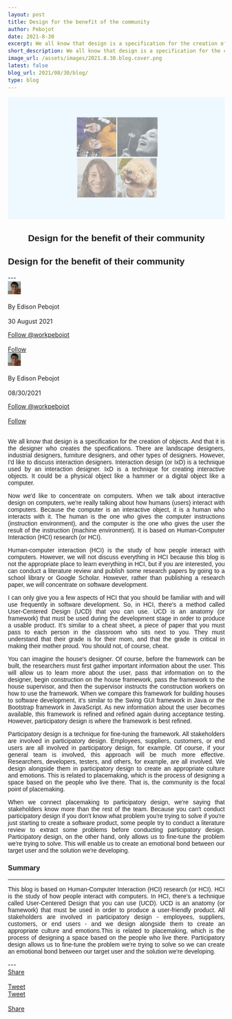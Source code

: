 ```yaml
---
layout: post
title: Design for the benefit of the community
author: Pebojot
date: 2021-8-30
excerpt: We all know that design is a specification for the creation of objects. And that it is the designer who creates the specifications. There are landscape designers, industrial designers, furniture designers, and other types of designers.
short_description: We all know that design is a specification for the creation of objects. And that it is the designer who creates the specifications.
image_url: /assets/images/2021.8.30.blog.cover.png
latest: false
blog_url: 2021/08/30/blog/
type: blog
---
```

<img src="/assets/images/2021.8.30.blog.cover.png" class="rounded img-fluid">

<div class="desktop__size " style="text-align: center;font-family:sans-serif;word-spacing: 0px;">
    <h2>Design for the benefit of their community</h2>
</div>
<div class="mobile__size " style="text-align: justify;word-break: break-all;font-family:sans-serif;word-spacing: 0px;">
    <h2>Design for the benefit of their community</h2>
</div>
---

  <div class="desktop__size ">
    <div class="d-flex align-items-center">
      <div class="align-self-center">
        <small class="text-muted">
          <img src="/assets/images/2x2.webp" width="30" height="30" class="img-fluid rounded-circle"
            alt="Edison Pebojot">
        </small>
      </div>
      &nbsp;
      <div class="align-self-center">
        By Edison Pebojot
      </div>
      &nbsp;
      <div class="align-self-center">
        30 August 2021
      </div>
    </div>
    <p></p>
    <div class="d-flex align-items-center">
      <div class="align-self-center">
        <a href="https://twitter.com/workpebojot?ref_src=twsrc%5Etfw" class="twitter-follow-button" data-size="large"
          data-show-screen-name="false" data-show-count="false">Follow @workpebojot</a>
        <script async src="https://platform.twitter.com/widgets.js" charset="utf-8"></script>
      </div>
      &nbsp;
      <div class="align-self-center">
        <a class="github-button" href="https://github.com/workpebojot"
          data-color-scheme="no-preference: light; light: light; dark: light;" data-size="large"
          aria-label="Follow @workpebojot on GitHub">Follow</a>
      </div>
    </div>
  </div>


<div class="mobile__size">
    <div class="d-flex align-items-center">
        <div class="align-self-center">
            <small class="text-muted">
                <img src="/assets/images/2x2.webp" width="30" height="30" class="img-fluid rounded-circle"  alt="Edison Pebojot">
            </small>
        </div>
        &nbsp;
        <div class="align-self-center">
            By Edison Pebojot
        </div>
        &nbsp;
        <div class="align-self-center flex-grow-1">
            08/30/2021
        </div>
    </div>
    <p></p>
    <div class="d-flex align-items-center justify-content-start">
        <div class="align-self-center">
            <a href="https://twitter.com/workpebojot?ref_src=twsrc%5Etfw" class="twitter-follow-button align-self-center" data-show-screen-name="false" data-show-count="false">Follow @workpebojot</a><script async src="https://platform.twitter.com/widgets.js" charset="utf-8"></script>
        </div>
        &nbsp;
        <div class="align-self-center">
            <a class="github-button align-self-center" href="https://github.com/workpebojot" aria-label="Follow @workpebojot on GitHub">Follow</a>
        </div>
    </div>
</div>
<br />
<div style="text-align: justify;word-break: keep-all;font-family:sans-serif;">
    <p>
        We all know that design is a specification for the creation of objects. And that it is the designer who creates the specifications. There are landscape designers, industrial designers, furniture designers, and other types of designers. However, I'd like to discuss interaction designers. Interaction design (or IxD) is a technique used by an interaction designer. IxD is a technique for creating interactive objects. It could be a physical object like a hammer or a digital object like a computer.
    </p>
    <p>
        Now we'd like to concentrate on computers. When we talk about interactive design on computers, we're really talking about how humans (users) interact with computers. Because the computer is an interactive object, it is a human who interacts with it. The human is the one who gives the computer instructions (instruction environment), and the computer is the one who gives the user the result of the instruction (machine environment). It is based on Human-Computer Interaction (HCI) research (or HCI).
    </p>
    <p>
        Human-computer interaction (HCI) is the study of how people interact with computers. However, we will not discuss everything in HCI because this blog is not the appropriate place to learn everything in HCI, but if you are interested, you can conduct a literature review and publish some research papers by going to a school library or Google Scholar. However, rather than publishing a research paper, we will concentrate on software development.
    </p>
    <p>
        I can only give you a few aspects of HCI that you should be familiar with and will use frequently in software development. So, in HCI, there's a method called User-Centered Design (UCD) that you can use. UCD is an anatomy (or framework) that must be used during the development stage in order to produce a usable product. It's similar to a cheat sheet, a piece of paper that you must pass to each person in the classroom who sits next to you. They must understand that their grade is for their mom, and that the grade is critical in making their mother proud. You should not, of course, cheat.
    </p>
    <p>
        You can imagine the house's designer. Of course, before the framework can be built, the researchers must first gather important information about the user. This will allow us to learn more about the user, pass that information on to the designer, begin construction on the house framework, pass the framework to the house supervisor, and then the supervisor instructs the construction workers on how to use the framework. When we compare this framework for building houses to software development, it's similar to the Swing GUI framework in Java or the Bootstrap framework in JavaScript. As new information about the user becomes available, this framework is refined and refined again during acceptance testing. However, participatory design is where the framework is best refined.
    </p>
    <p>
        Participatory design is a technique for fine-tuning the framework. All stakeholders are involved in participatory design. Employees, suppliers, customers, or end users are all involved in participatory design, for example. Of course, if your general team is involved, this approach will be much more effective. Researchers, developers, testers, and others, for example, are all involved. We design alongside them in participatory design to create an appropriate culture and emotions. This is related to placemaking, which is the process of designing a space based on the people who live there. That is, the community is the focal point of placemaking.
    </p>
    <p>
        When we connect placemaking to participatory design, we're saying that stakeholders know more than the rest of the team. Because you can't conduct participatory design if you don't know what problem you're trying to solve if you're just starting to create a software product, some people try to conduct a literature review to extract some problems before conducting participatory design. Participatory design, on the other hand, only allows us to fine-tune the problem we're trying to solve. This will enable us to create an emotional bond between our target user and the solution we're developing.
    </p>
    <h3>Summary</h3>
    <hr />
    <p>
        This blog is based on Human-Computer Interaction (HCI) research (or HCI). HCI is the study of how people interact with computers. In HCI, there's a technique called User-Centered Design that you can use (UCD). UCD is an anatomy (or framework) that must be used in order to produce a user-friendly product. All stakeholders are involved in participatory design - employees, suppliers, customers, or end users - and we design alongside them to create an appropriate culture and emotions.This is related to placemaking, which is the process of designing a space based on the people who live there. Participatory design allows us to fine-tune the problem we're trying to solve so we can create an emotional bond between our target user and the solution we're developing.
    </p>
</div>
---
<div class="desktop__size ">
  <div class="d-flex align-items-center">
    <div class="align-self-center">
      <div class="fb-share-button align-self-center" style="vertical-align: super;top:-2px" data-href="https://www.pebojot.com/2021/08/30/blog/" data-layout="button" data-size="large"><a target="_blank" href="https://www.facebook.com/sharer/sharer.php?u=https%3A%2F%2Fdevelopers.facebook.com%2Fdocs%2Fplugins%2F&amp;src=sdkpreparse" class="fb-xfbml-parse-ignore">Share</a></div>
    </div>
    &nbsp;
    <div class="align-self-center">
      <a href="https://twitter.com/share?ref_src=twsrc%5Etfw" class="twitter-share-button" data-size="large"
        data-show-screen-name="false" data-show-count="false" data-via="workpebojot">Tweet</a>
      <script async src="https://platform.twitter.com/widgets.js" charset="utf-8"></script>
    </div>
  </div>
</div>

<div class="mobile__size">
    <div class="d-flex align-items-center justify-content-start">
        <div class="align-self-center">
            <a href="https://twitter.com/share?ref_src=twsrc%5Etfw" class="twitter-share-button align-self-center" data-show-screen-name="false" data-show-count="false" data-via="workpebojot">Tweet</a><script async src="https://platform.twitter.com/widgets.js" charset="utf-8"></script>
        </div>
        &nbsp;
        <div class="align-self-center">
            <div class="fb-share-button align-self-center" style="vertical-align: super;top:-2px" data-href="https://www.pebojot.com/2021/08/30/blog/" data-layout="button" data-size="small"><a target="_blank" href="https://www.facebook.com/sharer/sharer.php?u=https%3A%2F%2Fdevelopers.facebook.com%2Fdocs%2Fplugins%2F&amp;src=sdkpreparse" class="fb-xfbml-parse-ignore">Share</a></div>
        </div>
    </div>
</div>
<br />
<br />
<br />
<br />
<br />
